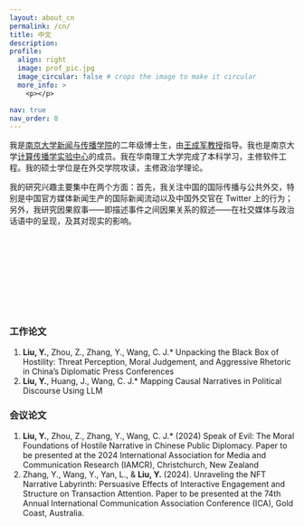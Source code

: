 ```yaml
---
layout: about_cn
permalink: /cn/
title: 中文
description:
profile:
  align: right
  image: prof_pic.jpg
  image_circular: false # crops the image to make it circular
  more_info: >
    <p></p>

nav: true
nav_order: 8
---
```


我是[南京大学新闻与传播学院](https://jc.nju.edu.cn/main.htm)的二年级博士生，由[王成军教授](https://chengjunwang.com/)指导。我也是南京大学[计算传播学实验中心](https://computational-communication.com/)的成员。我在华南理工大学完成了本科学习，主修软件工程。我的硕士学位是在外交学院攻读，主修政治学理论。

我的研究兴趣主要集中在两个方面：首先，我关注中国的国际传播与公共外交，特别是中国官方媒体新闻生产的国际新闻流动以及中国外交官在 Twitter 上的行为；另外，我研究因果叙事——即描述事件之间因果关系的叙述——在社交媒体与政治话语中的呈现，及其对现实的影响。

<br><br>
<br><br>
<br><br>
<br><br>


### **工作论文**

1. **Liu, Y.**, Zhou, Z., Zhang, Y., Wang, C. J.* Unpacking the Black Box of Hostility: Threat Perception, Moral Judgement, and Aggressive Rhetoric in China’s Diplomatic Press Conferences
2. **Liu, Y.**, Huang, J., Wang, C. J.* Mapping Causal Narratives in Political Discourse Using LLM

### **会议论文**

1. **Liu, Y.**, Zhou, Z., Zhang, Y., Wang, C. J.* (2024) Speak of Evil: The Moral Foundations of Hostile Narrative in Chinese Public Diplomacy. Paper to be presented at the 2024 International Association for Media and Communication Research (IAMCR), Christchurch, New Zealand
2.	Zhang, Y., Wang, Y., Yan, L., & **Liu, Y.** (2024). Unraveling the NFT Narrative Labyrinth: Persuasive Effects of Interactive Engagement and Structure on Transaction Attention. Paper to be presented at the 74th Annual International Communication Association Conference (ICA), Gold Coast, Australia.